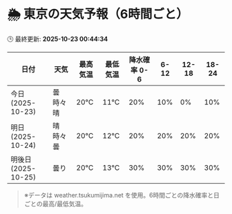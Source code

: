 # 🌦️ 東京の天気予報（6時間ごと）

🕒 最終更新: **2025-10-23 00:44:34**

| 日付 | 天気 | 最高気温 | 最低気温 | 降水確率 0-6 | 6-12 | 12-18 | 18-24 |
|------|------|----------|----------|------------|------|------|------|
| 今日 (2025-10-23) | 曇時々晴 | 20℃ | 11℃ | 20% | 10% | 0% | 10% |
| 明日 (2025-10-24) | 晴時々曇 | 20℃ | 12℃ | 20% | 20% | 20% | 20% |
| 明後日 (2025-10-25) | 曇り | 20℃ | 13℃ | 30% | 30% | 30% | 30% |

> ※データは weather.tsukumijima.net を使用。6時間ごとの降水確率と日ごとの最高/最低気温。
